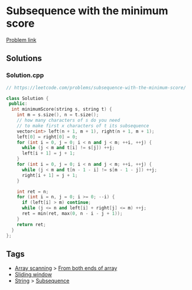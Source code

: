 # Subsequence with the minimum score

[Problem link](https://leetcode.com/problems/subsequence-with-the-minimum-score/)

## Solutions


### Solution.cpp
```cpp
// https://leetcode.com/problems/subsequence-with-the-minimum-score/

class Solution {
 public:
  int minimumScore(string s, string t) {
    int m = s.size(), n = t.size();
    // how many characters of s do you need
    // to make first x characters of t its subsequence
    vector<int> left(n + 1, m + 1), right(n + 1, m + 1);
    left[0] = right[0] = 0;
    for (int i = 0, j = 0; i < n and j < m; ++i, ++j) {
      while (j < m and t[i] != s[j]) ++j;
      left[i + 1] = j + 1;
    }
    for (int i = 0, j = 0; i < n and j < m; ++i, ++j) {
      while (j < m and t[n - 1 - i] != s[m - 1 - j]) ++j;
      right[i + 1] = j + 1;
    }

    int ret = n;
    for (int i = n, j = 0; i >= 0; --i) {
      if (left[i] > m) continue;
      while (j <= n and left[i] + right[j] <= m) ++j;
      ret = min(ret, max(0, n - i - j + 1));
    }
    return ret;
  }
};
```
## Tags

* [Array scanning](/Collections/array-scanning.md#array-scanning) > [From both ends of array](/Collections/array-scanning.md#from-both-ends-of-array)
* [Sliding window](/Collections/sliding-window.md#sliding-window)
* [String](/Collections/string.md#string) > [Subsequence](/Collections/string.md#subsequence)
